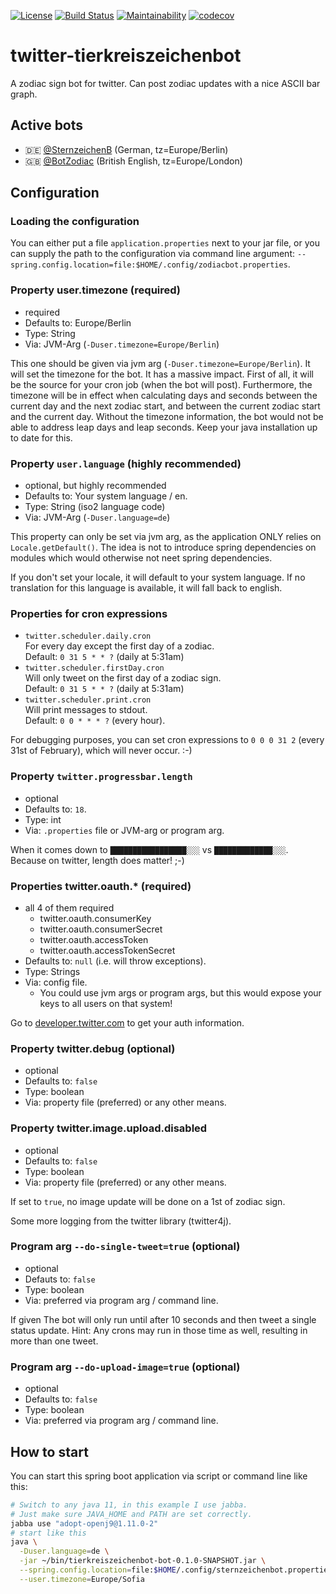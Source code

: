 [![License](https://img.shields.io/badge/License-Apache%202.0-blue.svg)](https://opensource.org/licenses/Apache-2.0) [![Build Status](https://travis-ci.org/bmhm/twitter-tierkreiszeichenbot.svg?branch=master)](https://travis-ci.org/bmhm/twitter-tierkreiszeichenbot) [![Maintainability](https://api.codeclimate.com/v1/badges/4465f0c11214c29f822f/maintainability)](https://codeclimate.com/github/bmhm/twitter-tierkreiszeichenbot/maintainability) [![codecov](https://codecov.io/gh/bmhm/twitter-tierkreiszeichenbot/branch/master/graph/badge.svg)](https://codecov.io/gh/bmhm/twitter-tierkreiszeichenbot)


# twitter-tierkreiszeichenbot
A zodiac sign bot for twitter. Can post zodiac updates with a nice ASCII bar graph.

## Active bots

  * 🇩🇪 [@SternzeichenB](https://twitter.com/SternzeichenB) (German, tz=Europe/Berlin)
  * 🇬🇧 [@BotZodiac](https://twitter.com/BotZodiac) (British English, tz=Europe/London) 

## Configuration

### Loading the configuration

You can either put a file `application.properties` next to your
jar file, or you can supply the path to the configuration
via command line argument:  `--spring.config.location=file:$HOME/.config/zodiacbot.properties`.

### Property user.timezone (required)

  * required
  * Defaults to: Europe/Berlin
  * Type: String
  * Via: JVM-Arg (`-Duser.timezone=Europe/Berlin`)

This one should be given via jvm arg (`-Duser.timezone=Europe/Berlin`).
It will set the timezone for the bot. It has a massive impact.
First of all, it will be the source for your cron job (when the bot will post).
Furthermore, the timezone will be in effect when calculating days and seconds
between the current day and the next zodiac start, and between the current zodiac
start and the current day. Without the timezone information, the bot would not
be able to address leap days and leap seconds.
Keep your java installation up to date for this.

### Property `user.language` (highly recommended)

  * optional, but highly recommended
  * Defaults to: Your system language / en.
  * Type: String (iso2 language code)
  * Via: JVM-Arg (`-Duser.language=de`)

This property can only be set via jvm arg, as the application ONLY
relies on `Locale.getDefault()`. The idea is not to introduce spring
dependencies on modules which would otherwise not neet spring dependencies.

If you don't set your locale, it will default to your system language.
If no translation for this language is available, it will fall back to
english.

### Properties for cron expressions

  * `twitter.scheduler.daily.cron`\
    For every day except the first day of a zodiac.\
    Default: `0 31 5 * * ?` (daily at 5:31am)
  * `twitter.scheduler.firstDay.cron`\
    Will only tweet on the first day of a zodiac sign.\
    Default: `0 31 5 * * ?` (daily at 5:31am)
  * `twitter.scheduler.print.cron`\
    Will print messages to stdout.\
    Default: `0 0 * * * ?` (every hour).

For debugging purposes, you can set cron expressions to `0 0 0 31 2`
(every 31st of February), which will never occur. :-)

### Property `twitter.progressbar.length`

  * optional
  * Defaults to: `18`.
  * Type: int
  * Via: `.properties` file or JVM-arg or program arg.

When it comes down to `█████████████████░░░` vs `█████████████░░░`.
Because on twitter, length does matter! ;-)

### Properties twitter.oauth.* (required)

  * all 4 of them required
    * twitter.oauth.consumerKey
    * twitter.oauth.consumerSecret
    * twitter.oauth.accessToken
    * twitter.oauth.accessTokenSecret
  * Defaults to: `null` (i.e. will throw exceptions).
  * Type: Strings
  * Via: config file.
    * You could use jvm args or program args, but this would expose your keys
      to all users on that system!

Go to [developer.twitter.com](https://developer.twitter.com/) to get your auth information.

### Property twitter.debug (optional)

  * optional
  * Defaults to: `false`
  * Type: boolean
  * Via: property file (preferred) or any other means.

### Property twitter.image.upload.disabled

  * optional
  * Defaults to: `false`
  * Type: boolean
  * Via: property file (preferred) or any other means.

If set to `true`, no image update will be done on a 1st of zodiac sign.

Some more logging from the twitter library (twitter4j).

### Program arg `--do-single-tweet=true` (optional)
  * optional
  * Defauts to: `false`
  * Type: boolean
  * Via: preferred via program arg / command line.

If given The bot will only run until after 10 seconds and then tweet a single
status update.
Hint: Any crons may run in those time as well, resulting in more than one tweet.

### Program arg `--do-upload-image=true` (optional)

  * optional
  * Defaults to: `false`
  * Type: boolean
  * Via: preferred via program arg / command line.

## How to start

You can start this spring boot application via script or command line like this:

```bash
# Switch to any java 11, in this example I use jabba.
# Just make sure JAVA_HOME and PATH are set correctly.
jabba use "adopt-openj9@1.11.0-2"
# start like this
java \
  -Duser.language=de \
  -jar ~/bin/tierkreiszeichenbot-bot-0.1.0-SNAPSHOT.jar \
  --spring.config.location=file:$HOME/.config/sternzeichenbot.properties \
  --user.timezone=Europe/Sofia
```
